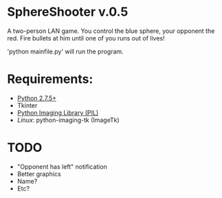 SphereShooter v.0.5
=======

A two-person LAN game. You control the blue sphere, your opponent the red. Fire bullets at him until one of you runs out of lives!

'python mainfile.py' will run the program.

Requirements:
=====
- [Python 2.7.5+](http://www.python.org/download/releases/2.7.6/)
- Tkinter
- [Python Imaging Library (PIL)](https://developers.google.com/appengine/docs/python/images/installingPIL)
- *Linux*: python-imaging-tk (ImageTk)


TODO
=======
- "Opponent has left" notification
- Better graphics
- Name?
- Etc?
